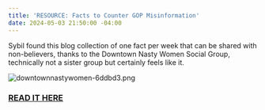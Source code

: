 ```yaml
---
title: 'RESOURCE: Facts to Counter GOP Misinformation'
date: 2024-05-03 21:50:00 -04:00
---
```


Sybil found this blog collection of one fact per week that can be shared with non-believers, thanks to the Downtown Nasty Women Social Group, technically not a sister group but certainly feels like it. 

![downtownnastywomen-6ddbd3.png](/uploads/downtownnastywomen-6ddbd3.png)  
  
### [READ IT HERE](https://mailchi.mp/2911f03ffe73/facts-to-counter-gop-misinformation)
